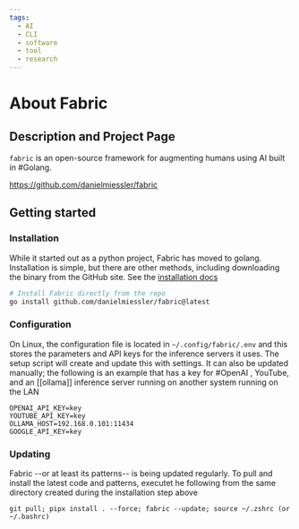 ```yaml
---
tags:
  - AI
  - CLI
  - software
  - tool
  - research
---
```


# About Fabric

## Description and Project Page
`fabric` is an open-source framework for augmenting humans using AI built in #Golang.

https://github.com/danielmiessler/fabric

## Getting started

### Installation

While it started out as a python project, Fabric has moved to golang.  Installation is simple, but there are other methods, including downloading the binary from the GitHub site.  See the [installation docs](https://github.com/danielmiessler/fabric//?tab=readme-ov-file#installation)

```sh
# Install Fabric directly from the repo
go install github.com/danielmiessler/fabric@latest
```

### Configuration

On Linux, the configuration file is located in `~/.config/fabric/.env` and this stores the parameters and API keys for the inference servers it uses.  The setup script will create and update this with settings.  It can also be updated manually; the following is an example that has a key for #OpenAI , YouTube, and an [[ollama]] inference server running on another system running on the LAN

```
OPENAI_API_KEY=key
YOUTUBE_API_KEY=key
OLLAMA_HOST=192.168.0.101:11434
GOOGLE_API_KEY=key
```



### Updating

Fabric --or at least its patterns-- is being updated regularly.  To pull and install the latest code and patterns, executet he following from the same directory created during the installation step above

`git pull; pipx install . --force; fabric --update; source ~/.zshrc (or ~/.bashrc)`